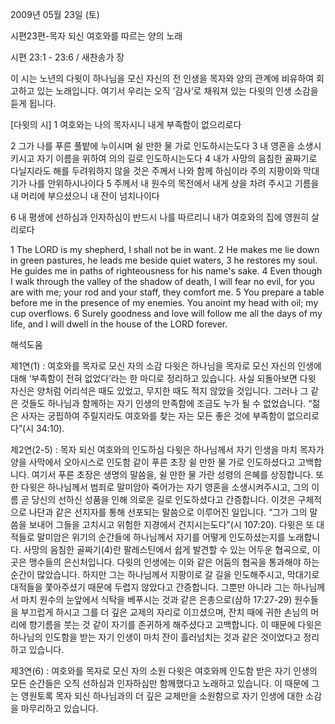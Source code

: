 2009년 05월 23일 (토)

시편23편-목자 되신 여호와를 따르는 양의 노래



시편 23:1 - 23:6 / 새찬송가  장


이 시는 노년의 다윗이 하나님을 모신 자신의 전 인생을 목자와 양의 관계에 비유하여 회고하고 있는 노래입니다. 여기서 우리는 오직 ‘감사’로 채워져 있는 다윗의 인생 소감을 듣게 됩니다. 

[다윗의 시]
1 여호와는 나의 목자시니 내게 부족함이 없으리로다 

2 그가 나를 푸른 풀밭에 누이시며 
쉴 만한 물 가로 인도하시는도다 
3 내 영혼을 소생시키시고 
자기 이름을 위하여 의의 길로 인도하시는도다 
4 내가 사망의 음침한 골짜기로 다닐지라도 해를 두려워하지 않을 것은 
주께서 나와 함께 하심이라 
주의 지팡이와 막대기가 나를 안위하시나이다 
5 주께서 내 원수의 목전에서 내게 상을 차려 주시고 
기름을 내 머리에 부으셨으니 
내 잔이 넘치나이다 

6 내 평생에 선하심과 인자하심이 반드시 나를 따르리니 
내가 여호와의 집에 영원히 살리로다 

1 The LORD is my shepherd, I shall not be in want. 2 He makes me lie down in green pastures, he leads me beside quiet waters, 3 he restores my soul. He guides me in paths of righteousness for his name's sake. 4 Even though I walk through the valley of the shadow of death, I will fear no evil, for you are with me; your rod and your staff, they comfort me. 5 You prepare a table before me in the presence of my enemies. You anoint my head with oil; my cup overflows. 6 Surely goodness and love will follow me all the days of my life, and I will dwell in the house of the LORD forever.

해석도움





제1연(1) : 여호와를 목자로 모신 자의 소감 
다윗은 하나님을 목자로 모신 자신의 인생에 대해 ‘부족함이 전혀 없었다’라는 한 마디로 정리하고 있습니다. 사실 되돌아보면 다윗 자신은 양처럼 어리석은 때도 있었고, 무지한 때도 적지 않았을 것입니다. 그러나 그 같은 것들도 하나님과 함께하는 자기 인생의 만족함에 조금도 누가 될 수 없었습니다. “젊은 사자는 궁핍하여 주릴지라도 여호와를 찾는 자는 모든 좋은 것에 부족함이 없으리로다”(시 34:10).

제2연(2-5) : 목자 되신 여호와의 인도하심 
다윗은 하나님께서 자기 인생을 마치 목자가 양을 사막에서 오아시스로 인도함 같이 푸른 초장 쉴 만한 물 가로 인도하셨다고 고백합니다. 여기서 푸른 초장은 생명의 말씀을, 쉴 만한 물 가란 성령의 은혜를 상징합니다. 또한 다윗은 하나님께서 범죄로 말미암아 죽어가는 자기 영혼을 소생시켜주시고, 그의 이름 곧 당신의 선하신 성품을 인해 의로운 길로 인도하셨다고 간증합니다. 이것은 구체적으로 나단과 같은 선지자를 통해 선포되는 말씀으로 이루어진 일입니다. “그가 그의 말씀을 보내어 그들을 고치시고 위험한 지경에서 건지시는도다”(시 107:20). 다윗은 또 대적들로 말미암은 위기의 순간들에 하나님께서 자기를 어떻게 인도하셨는지를 노래합니다. 사망의 음침한 골짜기(4)란 팔레스틴에서 쉽게 발견할 수 있는 어두운 협곡으로, 이곳은 맹수들의 은신처입니다. 다윗의 인생에는 이와 같은 어둠의 협곡을 통과해야 하는 순간이 많았습니다. 하지만 그는 하나님께서 지팡이로 갈 길을 인도해주시고, 막대기로 대적들을 쫓아주셨기 때문에 두렵지 않았다고 간증합니다. 그뿐만 아니라 그는 하나님께서 마치 원수의 눈앞에서 식탁을 베푸시는 것과 같은 은총으로(삼하 17:27-29) 원수들을 부끄럽게 하시고 그를 더 깊은 교제의 자리로 이끄셨으며, 잔치 때에 귀한 손님의 머리에 향기름을 붓는 것 같이 자기를 존귀하게 해주셨다고 고백합니다. 이 때문에 다윗은 하나님의 인도함을 받는 자기 인생이 마치 잔이 흘러넘치는 것과 같은 것이었다고 정리하고 있습니다. 

제3연(6) : 여호와를 목자로 모신 자의 소원 
다윗은 여호와께 인도함 받은 자기 인생의 모든 순간들은 오직 선하심과 인자하심만 함께했다고 노래하고 있습니다. 이 때문에 그는 영원토록 목자 되신 하나님과의 더 깊은 교제만을 소원함으로 자기 인생에 대한 소감을 마무리하고 있습니다.